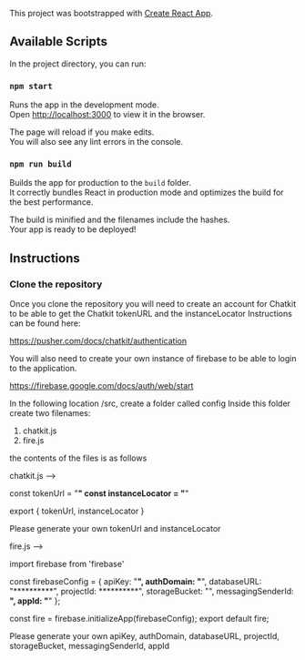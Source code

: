 This project was bootstrapped with [Create React App](https://github.com/facebook/create-react-app).

## Available Scripts

In the project directory, you can run:

### `npm start`

Runs the app in the development mode.<br>
Open [http://localhost:3000](http://localhost:3000) to view it in the browser.

The page will reload if you make edits.<br>
You will also see any lint errors in the console.


### `npm run build`

Builds the app for production to the `build` folder.<br>
It correctly bundles React in production mode and optimizes the build for the best performance.

The build is minified and the filenames include the hashes.<br>
Your app is ready to be deployed!

## Instructions

### Clone the repository

Once you clone the repository you will need to create an account for Chatkit to be able to get the Chatkit tokenURL and the instanceLocator
Instructions can be found here:

https://pusher.com/docs/chatkit/authentication

You will also need to create your own instance of firebase to be able to login to the application.

https://firebase.google.com/docs/auth/web/start

In the following location /src, create a folder called config
Inside this folder create two filenames:

1. chatkit.js
2. fire.js

the contents of the files is as follows

chatkit.js -->

const tokenUrl = "**********"
const instanceLocator = "**********"

export { tokenUrl, instanceLocator }

Please generate your own tokenUrl and instanceLocator

fire.js -->

import firebase from 'firebase'

const firebaseConfig = {
    apiKey: "**********",
    authDomain: "**********",
    databaseURL: "**********",
    projectId: **********",
    storageBucket: "",
    messagingSenderId: **********",
    appId: "**********"
  };

const fire = firebase.initializeApp(firebaseConfig);
export default fire;

Please generate your own apiKey, authDomain, databaseURL, projectId, storageBucket, messagingSenderId, appId
